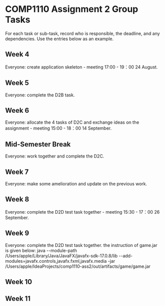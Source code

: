 # COMP1110 Assignment 2 Group Tasks

For each task or sub-task, record who is responsible, the deadline, and any dependencies.
Use the entries below as an example.

## Week 4

Everyone: create application skeleton - meeting 17:00 - 19：00 24 August.

## Week 5

Everyone: complete the D2B task.

## Week 6

Everyone: allocate the 4 tasks of D2C and exchange ideas on the assignment - meeting 15:00 - 18：00 14 September.

## Mid-Semester Break

Everyone: work together and complete the D2C.

## Week 7

Everyone: make some amelioration and update on the previous work.

## Week 8

Everyone: complete the D2D test task together - meeting 15:30 - 17：00 26 September.

## Week 9

Everyone: complete the D2D test task together. the instruction of game.jar is given below:
java --module-path /Users/apple/Library/Java/JavaFX/javafx-sdk-17.0.8/lib --add-modules=javafx.controls,javafx.fxml,javafx.media -jar /Users/apple/IdeaProjects/comp1110-ass2/out/artifacts/game/game.jar

## Week 10

## Week 11
